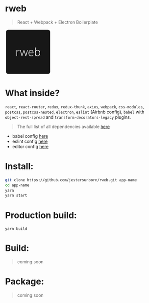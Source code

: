 # rweb
> React + Webpack + Electron Boilerplate

<img src="./assets/icons/png/1024x1024.png" alt="logo text" width="150">

# What inside?
`react`, `react-router`, `redux`, `redux-thunk`, `axios`, `webpack`, `css-modules`, `postcss`, `postcss-nested`, `electron`, `eslint` (Airbnb config), `babel` with `object-rest-spread` and  `transform-decorators-legacy` plugins.

> The full list of all dependencies available [here](https://github.com/jestersunborn/rweb/blob/master/package.json)

* babel config [here](https://github.com/jestersunborn/rweb/blob/master/.babelrc)
* eslint config [here](https://github.com/jestersunborn/rweb/blob/master/.eslintrc)
* editor config [here](https://github.com/jestersunborn/rweb/blob/master/.editorconfig)

# Install:
```bash
git clone https://github.com/jestersunborn/rweb.git app-name
cd app-name
yarn
yarn start
```

# Production build:
```
yarn build
```

# Build:
> coming soon

# Package:
> coming soon
